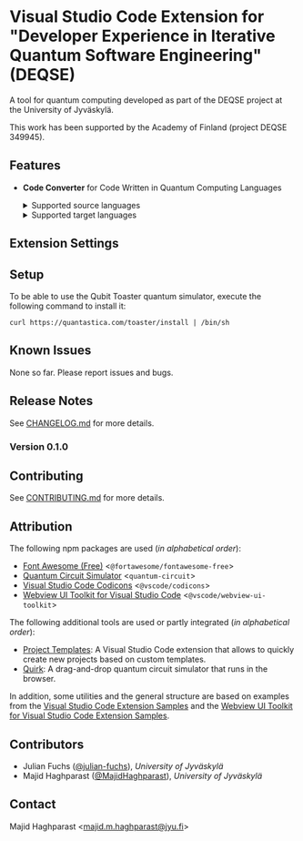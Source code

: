 # Visual Studio Code Extension for "Developer Experience in Iterative Quantum Software Engineering" (DEQSE)

A tool for quantum computing developed as part of the DEQSE project at the University of Jyväskylä.

This work has been supported by the Academy of Finland (project DEQSE 349945).

## Features

- **Code Converter** for Code Written in Quantum Computing Languages
  <details>
    <summary>Supported source languages</summary>

    - IonQ *(JSON)*
    - OpenQASM 2.0
    - Qobj *(JSON)*
    - Qubit Toaster *(JSON)*
    - Quil 2.0
    - quantum-circuit *(JSON)*
  </details>
  <details>
    <summary>Supported target languages</summary>

    - AQASM
    - Amazon Braket *(Python)*
    - Cirq *(Python)*
    - JavaScript
    - OpenQASM 2.0
    - Q#
    - Qiskit *(Python)*
    - Qobj *(JSON)*
    - Qubit Toaster *(JSON)*
    - QuEST *(C/C++)*
    - Quil
    - quantum-circuit *(JSON)*
    - TensorFlow Quantum *(Python)*
    - pyAQASM *(Python)*
    - pyQuil *(Python)*
  </details>

## Extension Settings

## Setup

To be able to use the Qubit Toaster quantum simulator, execute the following command to install it:

`curl https://quantastica.com/toaster/install | /bin/sh`

## Known Issues

None so far. Please report issues and bugs.

## Release Notes

See [CHANGELOG.md](CHANGELOG.md) for more details.

### Version 0.1.0

## Contributing

See [CONTRIBUTING.md](CONTRIBUTING.md) for more details.

## Attribution

The following npm packages are used (*in alphabetical order*):
- [Font Awesome (Free)](https://fontawesome.com/) <`@fortawesome/fontawesome-free`>
- [Quantum Circuit Simulator](https://github.com/quantastica/quantum-circuit) <`quantum-circuit`>
- [Visual Studio Code Codicons](https://github.com/microsoft/vscode-codicons) <`@vscode/codicons`>
- [Webview UI Toolkit for Visual Studio Code](https://github.com/microsoft/vscode-webview-ui-toolkit) <`@vscode/webview-ui-toolkit`>

The following additional tools are used or partly integrated (*in alphabetical order*):
- [Project Templates](https://github.com/cantonios/vscode-project-templates): A Visual Studio Code extension that allows to quickly create new projects based on custom templates.
- [Quirk](https://github.com/Strilanc/Quirk): A drag-and-drop quantum circuit simulator that runs in the browser.

In addition, some utilities and the general structure are based on examples from the [Visual Studio Code Extension Samples](https://github.com/microsoft/vscode-extension-samples) and the [Webview UI Toolkit for Visual Studio Code Extension Samples](https://github.com/microsoft/vscode-webview-ui-toolkit-samples).

## Contributors

- Julian Fuchs ([@julian-fuchs](https://github.com/julian-fuchs)), *University of Jyväskylä*
- Majid Haghparast ([@MajidHaghparast](https://github.com/MajidHaghparast)), *University of Jyväskylä*

## Contact

Majid Haghparast <<majid.m.haghparast@jyu.fi>>
